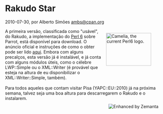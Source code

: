 
# Rakudo Star

 2010-07-30, por Alberto Simões <ambs@cpan.org>

<div class="zemanta-img mt-image-right" style="margin: 1em; display: block; float: right; width: 158px;"><a href="http://commons.wikipedia.org/wiki/File:Camelia.svg"><img src="%%BASE_URI%%imgs/300px-Camelia.svg.png" alt="Camelia, the current Perl6 logo." height="108" width="148" /></a><p class="zemanta-img-attribution" style="font-size: 0.8em;"><a href="http://commons.wikipedia.org/wiki/File:Camelia.svg"><br /></a></p></div>A primeira versão, classificada como "usável", do Rakudo, a implementação do <a class="zem_slink" href="http://perl6.org/" title="Perl 6" rel="homepage">Perl 6</a> sobre Parrot, está disponível para download. O anúncio oficial e instruções de como o obter pode ser lido <a href="http://rakudo.org/announce/rakudo-star/2010.07">aqui</a>. Embora com alguns precalços, esta versão já é instalável, e já conta com alguns módulos úteis, como o célebre LWP::Simple ou o XML::Writer (é provável que esteja na altura de eu disponibilizar o XML::Writer::Simple, também).<br /><br />Para todos aqueles que contam visitar Pisa (YAPC::EU::2010) já na próxima semana, talvez seja uma boa altura para descarregarem o Rakudo e o instalarem.<br />

<div style="margin-top: 10px; height: 15px;" class="zemanta-pixie"><a class="zemanta-pixie-a" href="http://www.zemanta.com/" title="Enhanced by Zemanta"><img style="border: medium none; float: right;" class="zemanta-pixie-img" src="http://img.zemanta.com/zemified_e.png?x-id=44d561aa-b42e-434a-8d52-91f08b50ef11" alt="Enhanced by Zemanta" /></a></div>
